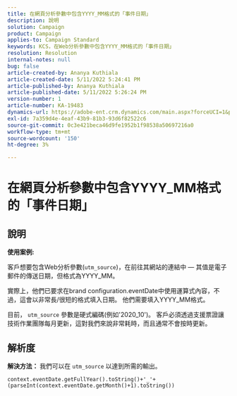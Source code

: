 ```yaml
---
title: 在網頁分析參數中包含YYYY_MM格式的「事件日期」
description: 說明
solution: Campaign
product: Campaign
applies-to: Campaign Standard
keywords: KCS，在Web分析參數中包含YYYY_MM格式的「事件日期」
resolution: Resolution
internal-notes: null
bug: false
article-created-by: Ananya Kuthiala
article-created-date: 5/11/2022 5:24:41 PM
article-published-by: Ananya Kuthiala
article-published-date: 5/11/2022 5:26:24 PM
version-number: 1
article-number: KA-19483
dynamics-url: https://adobe-ent.crm.dynamics.com/main.aspx?forceUCI=1&pagetype=entityrecord&etn=knowledgearticle&id=78f18337-4fd1-ec11-a7b5-0022480a8e40
exl-id: 7a359d4e-4eaf-43b9-81b3-93d6f82522c6
source-git-commit: 0c3e421beca46d9fe1952b1f98538a50697216a0
workflow-type: tm+mt
source-wordcount: '150'
ht-degree: 3%

---
```


# 在網頁分析參數中包含YYYY_MM格式的「事件日期」

## 說明


<b>使用案例:</b>

客戶想要包含Web分析參數(`utm_source`)，在前往其網站的連結中 — 其值是電子郵件的傳送日期，但格式為YYYY_MM。

實際上，他們已要求在brand configuration.eventDate中使用運算式內容，不過，這會以非常長/很短的格式填入日期。 他們需要填入YYYY_MM格式。

目前， `utm_source` 參數是硬式編碼(例如&#39;2020_10&#39;)。 客戶必須透過支援票證讓技術作業團隊每月更新，這對我們來說非常耗時，而且通常不會按時更新。


## 解析度


<b>解決方法： </b>我們可以在 `utm_source` 以達到所需的輸出。

`context.eventDate.getFullYear().toString()+'_'+(parseInt(context.eventDate.getMonth()+1).toString())`
